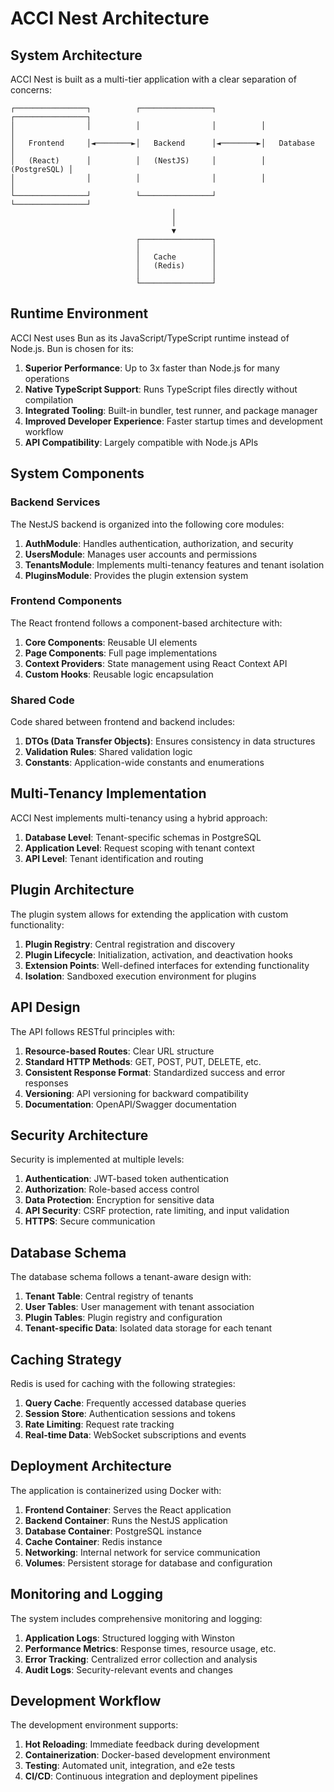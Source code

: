 # ACCI Nest Architecture

## System Architecture

ACCI Nest is built as a multi-tier application with a clear separation of concerns:

```
┌────────────────┐          ┌────────────────┐          ┌────────────────┐
│                │          │                │          │                │
│   Frontend     │◄────────►│   Backend      │◄────────►│   Database     │
│   (React)      │          │   (NestJS)     │          │   (PostgreSQL) │
│                │          │                │          │                │
└────────────────┘          └────────────────┘          └────────────────┘
                                    │
                                    │
                                    ▼
                            ┌────────────────┐
                            │                │
                            │   Cache        │
                            │   (Redis)      │
                            │                │
                            └────────────────┘
```

## Runtime Environment

ACCI Nest uses Bun as its JavaScript/TypeScript runtime instead of Node.js. Bun is chosen for its:

1. **Superior Performance**: Up to 3x faster than Node.js for many operations
2. **Native TypeScript Support**: Runs TypeScript files directly without compilation
3. **Integrated Tooling**: Built-in bundler, test runner, and package manager
4. **Improved Developer Experience**: Faster startup times and development workflow
5. **API Compatibility**: Largely compatible with Node.js APIs

## System Components

### Backend Services

The NestJS backend is organized into the following core modules:

1. **AuthModule**: Handles authentication, authorization, and security
2. **UsersModule**: Manages user accounts and permissions
3. **TenantsModule**: Implements multi-tenancy features and tenant isolation
4. **PluginsModule**: Provides the plugin extension system

### Frontend Components

The React frontend follows a component-based architecture with:

1. **Core Components**: Reusable UI elements
2. **Page Components**: Full page implementations
3. **Context Providers**: State management using React Context API
4. **Custom Hooks**: Reusable logic encapsulation

### Shared Code

Code shared between frontend and backend includes:

1. **DTOs (Data Transfer Objects)**: Ensures consistency in data structures
2. **Validation Rules**: Shared validation logic
3. **Constants**: Application-wide constants and enumerations

## Multi-Tenancy Implementation

ACCI Nest implements multi-tenancy using a hybrid approach:

1. **Database Level**: Tenant-specific schemas in PostgreSQL
2. **Application Level**: Request scoping with tenant context
3. **API Level**: Tenant identification and routing

## Plugin Architecture

The plugin system allows for extending the application with custom functionality:

1. **Plugin Registry**: Central registration and discovery
2. **Plugin Lifecycle**: Initialization, activation, and deactivation hooks
3. **Extension Points**: Well-defined interfaces for extending functionality
4. **Isolation**: Sandboxed execution environment for plugins

## API Design

The API follows RESTful principles with:

1. **Resource-based Routes**: Clear URL structure
2. **Standard HTTP Methods**: GET, POST, PUT, DELETE, etc.
3. **Consistent Response Format**: Standardized success and error responses
4. **Versioning**: API versioning for backward compatibility
5. **Documentation**: OpenAPI/Swagger documentation

## Security Architecture

Security is implemented at multiple levels:

1. **Authentication**: JWT-based token authentication
2. **Authorization**: Role-based access control
3. **Data Protection**: Encryption for sensitive data
4. **API Security**: CSRF protection, rate limiting, and input validation
5. **HTTPS**: Secure communication

## Database Schema

The database schema follows a tenant-aware design with:

1. **Tenant Table**: Central registry of tenants
2. **User Tables**: User management with tenant association
3. **Plugin Tables**: Plugin registry and configuration
4. **Tenant-specific Data**: Isolated data storage for each tenant

## Caching Strategy

Redis is used for caching with the following strategies:

1. **Query Cache**: Frequently accessed database queries
2. **Session Store**: Authentication sessions and tokens
3. **Rate Limiting**: Request rate tracking
4. **Real-time Data**: WebSocket subscriptions and events

## Deployment Architecture

The application is containerized using Docker with:

1. **Frontend Container**: Serves the React application
2. **Backend Container**: Runs the NestJS application
3. **Database Container**: PostgreSQL instance
4. **Cache Container**: Redis instance
5. **Networking**: Internal network for service communication
6. **Volumes**: Persistent storage for database and configuration

## Monitoring and Logging

The system includes comprehensive monitoring and logging:

1. **Application Logs**: Structured logging with Winston
2. **Performance Metrics**: Response times, resource usage, etc.
3. **Error Tracking**: Centralized error collection and analysis
4. **Audit Logs**: Security-relevant events and changes

## Development Workflow

The development environment supports:

1. **Hot Reloading**: Immediate feedback during development
2. **Containerization**: Docker-based development environment
3. **Testing**: Automated unit, integration, and e2e tests
4. **CI/CD**: Continuous integration and deployment pipelines
